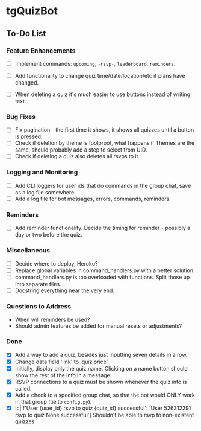 # tgQuizBot

## To-Do List

### Feature Enhancements
- [ ] Implement commands: `upcoming`, `-rsvp-`, `leaderboard`, `reminders`.
- [ ] Add functionality to change quiz time/date/location/etc if plans have changed.
- [ ] When deleting a quiz it's much easier to use buttons instead of writing text.


### Bug Fixes
- [ ] Fix pagination - the first time it shows, it shows all quizzes until a button is pressed.
- [ ] Check if deletion by theme is foolproof, what happens if Themes are the same, should probably add a step to select from UID.
- [ ] Check if deleting a quiz also deletes all rsvps to it.

### Logging and Monitoring
- [ ] Add CLI loggers for user ids that do commands in the group chat, save as a log file somewhere.
- [ ] Add a log file for bot messages, errors, commands, reminders.

### Reminders
- [ ] Add reminder functionality. Decide the timing for reminder - possibly a day or two before the quiz.

### Miscellaneous
- [ ] Decide where to deploy, Heroku?
- [ ] Replace global variables in command_handlers.py with a better solution.
- [ ] command_handlers.py is too overloaded with functions. Split those up into separate files.
- [ ] Docstring everything near the very end.

### Questions to Address
- When will reminders be used?
- Should admin features be added for manual resets or adjustments?

### Done
- [x] Add a way to add a quiz, besides just inputting seven details in a row.
- [x] Change data field 'link' to 'quiz price'
- [x] Initially, display only the quiz name. Clicking on a name button should show the rest of the info in a message.
- [x] RSVP connections to a quiz must be shown whenever the quiz info is called.
- [x] Add a check to a specified group chat, so that the bot would ONLY work in that group (tie to `config.py`).
- [x] ic| f'User {user_id} rsvp to quiz {quiz_id} successful': 'User 526312291 rsvp to quiz None successful'] Shouldn't be able to rsvp to non-existent quizzes
